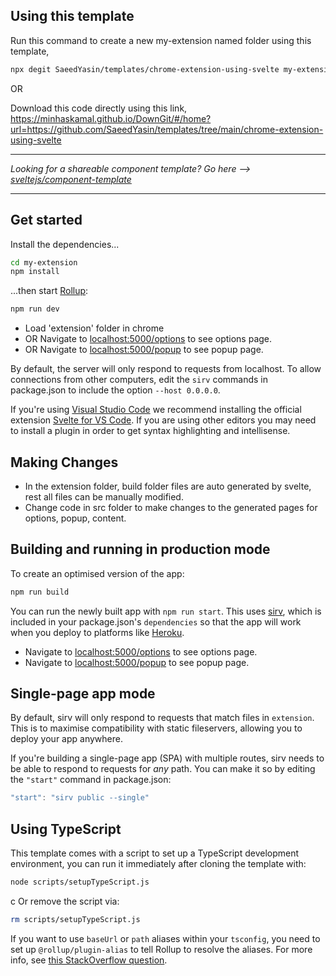 ## Using this template

Run this command to create a new my-extension named folder using this template,
```bash
npx degit SaeedYasin/templates/chrome-extension-using-svelte my-extension
```

OR

Download this code directly using this link,
https://minhaskamal.github.io/DownGit/#/home?url=https://github.com/SaeedYasin/templates/tree/main/chrome-extension-using-svelte

---

_Looking for a shareable component template? Go here --> [sveltejs/component-template](https://github.com/sveltejs/component-template)_

---

## Get started

Install the dependencies...

```bash
cd my-extension
npm install
```

...then start [Rollup](https://rollupjs.org):

```bash
npm run dev
```

- Load 'extension' folder in chrome
- OR Navigate to [localhost:5000/options](http://localhost:5000/options) to see options page.
- OR Navigate to [localhost:5000/popup](http://localhost:5000/popup) to see popup page.

By default, the server will only respond to requests from localhost. To allow connections from other computers, edit the `sirv` commands in package.json to include the option `--host 0.0.0.0`.

If you're using [Visual Studio Code](https://code.visualstudio.com/) we recommend installing the official extension [Svelte for VS Code](https://marketplace.visualstudio.com/items?itemName=svelte.svelte-vscode). If you are using other editors you may need to install a plugin in order to get syntax highlighting and intellisense.

## Making Changes

- In the extension folder, build folder files are auto generated by svelte, rest all files can be manually modified.
- Change code in src folder to make changes to the generated pages for options, popup, content.

## Building and running in production mode

To create an optimised version of the app:

```bash
npm run build
```

You can run the newly built app with `npm run start`. This uses [sirv](https://github.com/lukeed/sirv), which is included in your package.json's `dependencies` so that the app will work when you deploy to platforms like [Heroku](https://heroku.com).

- Navigate to [localhost:5000/options](http://localhost:5000/options) to see options page.
- Navigate to [localhost:5000/popup](http://localhost:5000/popup) to see popup page.

## Single-page app mode

By default, sirv will only respond to requests that match files in `extension`. This is to maximise compatibility with static fileservers, allowing you to deploy your app anywhere.

If you're building a single-page app (SPA) with multiple routes, sirv needs to be able to respond to requests for _any_ path. You can make it so by editing the `"start"` command in package.json:

```js
"start": "sirv public --single"
```

## Using TypeScript

This template comes with a script to set up a TypeScript development environment, you can run it immediately after cloning the template with:

```bash
node scripts/setupTypeScript.js
```

c
Or remove the script via:

```bash
rm scripts/setupTypeScript.js
```

If you want to use `baseUrl` or `path` aliases within your `tsconfig`, you need to set up `@rollup/plugin-alias` to tell Rollup to resolve the aliases. For more info, see [this StackOverflow question](https://stackoverflow.com/questions/63427935/setup-tsconfig-path-in-svelte).
